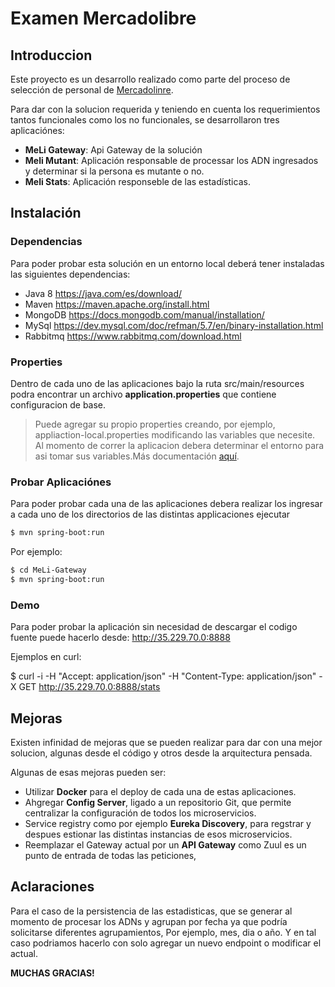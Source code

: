 # Examen Mercadolibre 

## Introduccion
Este proyecto es un desarrollo realizado como parte del proceso de selección de personal de [Mercadolinre](http://mercadolibre.com).

Para dar con la solucion requerida y teniendo en cuenta los requerimientos tantos funcionales como los no funcionales, se desarrollaron tres aplicaciónes:

  - **MeLi Gateway**: Api Gateway de la solución
  - **Meli Mutant**: Aplicación responsable de processar los ADN ingresados y determinar si la persona es mutante o no.
  - **Meli Stats**: Aplicación responseble de las estadísticas.  



## Instalación 
###  Dependencias
Para poder probar esta solución en un entorno local deberá tener instaladas las siguientes dependencias:

  - Java 8 https://java.com/es/download/
  - Maven https://maven.apache.org/install.html
  - MongoDB https://docs.mongodb.com/manual/installation/
  - MySql  https://dev.mysql.com/doc/refman/5.7/en/binary-installation.html
  - Rabbitmq  https://www.rabbitmq.com/download.html
  
 ### Properties 
Dentro de cada uno de las aplicaciones bajo la ruta src/main/resources podra encontrar un archivo **application.properties** que contiene configuracion de base. 

>  Puede agregar su propio properties creando, por ejemplo, appliaction-local.properties modificando las variables que necesite. Al momento de correr la aplicacion debera determinar el entorno para asi tomar sus variables.Más documentación     [aquí](https://docs.spring.io/spring-boot/docs/current/reference/html/howto-properties-and-configuration.html).

### Probar Aplicaciónes
Para poder probar cada una de las aplicaciones debera realizar los ingresar a cada uno de los directorios de las distintas applicaciones ejecutar 

```sh
$ mvn spring-boot:run
```

Por ejemplo:
```sh
$ cd MeLi-Gateway
$ mvn spring-boot:run
```

### Demo
Para poder probar la aplicación sin necesidad de descargar el codigo fuente puede hacerlo desde: http://35.229.70.0:8888

Ejemplos en curl:

$ curl -i -H "Accept: application/json" -H "Content-Type: application/json" -X GET http://35.229.70.0:8888/stats

## Mejoras
Existen infinidad de mejoras que se pueden realizar para dar con una mejor solucion, algunas desde el código y otros desde la arquitectura pensada.

Algunas de esas mejoras pueden ser:
-   Utilizar **Docker** para el deploy de cada una de estas aplicaciones.
-   Ahgregar **Config Server**, ligado a un repositorio Git, que permite centralizar  la configuración de todos los microservicios. 
-   Service registry como por ejemplo **Eureka Discovery**, para regstrar y despues estionar las distintas instancias de esos microservicios.
-   Reemplazar el Gateway actual por un **API Gateway** como Zuul es un punto de entrada de todas las peticiones, 


## Aclaraciones

Para el caso de la persistencia de las estadisticas, que se generar al momento de procesar los ADNs y agrupan por fecha ya que podría solicitarse diferentes agrupamientos, Por ejemplo, mes, dia o año. Y en tal caso podriamos hacerlo con solo agregar un nuevo endpoint o modificar el actual.

**MUCHAS GRACIAS!**

